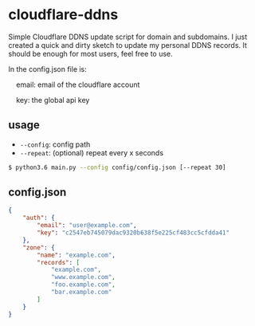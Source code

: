 # cloudflare-ddns
Simple Cloudflare DDNS update script for domain and subdomains.
I just created a quick and dirty sketch to update my personal DDNS records. It should be enough for most users, feel free to use.


In the config.json file is:

&nbsp;&nbsp;&nbsp;&nbsp;email: email of the cloudflare account

&nbsp;&nbsp;&nbsp;&nbsp;key: the global api key


## usage
* ```--config```: config path
* ```--repeat```: (optional) repeat every x seconds

```bash
$ python3.6 main.py --config config/config.json [--repeat 30]
```

## config.json

```json
{
    "auth": {
        "email": "user@example.com",
        "key": "c2547eb745079dac9320b638f5e225cf483cc5cfdda41"
    },
    "zone": {
        "name": "example.com",
        "records": [
            "example.com",
            "www.example.com",
            "foo.example.com",
            "bar.example.com"
        ]
    }
}
```
